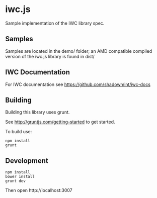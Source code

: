 # iwc.js

Sample implementation of the IWC library spec.

## Samples

Samples are located in the demo/ folder; an AMD compatible compiled
version of the iwc.js library is found in dist/

## IWC Documentation

For IWC documentation see https://github.com/shadowmint/iwc-docs

## Building

Building this library uses grunt.

See http://gruntjs.com/getting-started to get started.

To build use:

    npm install
    grunt

## Development

    npm install
    bower install
    grunt dev

Then open http://localhost:3007


